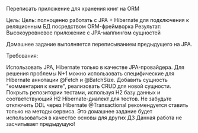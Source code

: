 Переписать приложение для хранения книг на ORM

Цель:
Цель: полноценно работать с JPA + Hibernate для подключения к реляционным БД посредством ORM-фреймворка
Результат: Высокоуровневое приложение с JPA-маппингом сущностей

Домашнее задание выполняется переписыванием предыдущего на JPA.

Требования:

Использовать JPA, Hibernate только в качестве JPA-провайдера.
Для решения проблемы N+1 можно использовать специфические для Hibernate аннотации @Fetch и @BatchSize.
Добавить сущность "комментария к книге", реализовать CRUD для новой сущности.
Покрыть репозитории тестами, используя H2 базу данных и соответствующий H2 Hibernate-диалект для тестов.
Не забудьте отключить DDL через Hibernate
@Transactional рекомендуется ставить только на методы сервиса.
Это домашнее задание будет использоваться в качестве основы для других ДЗ
Данная работа не засчитывает предыдущую!